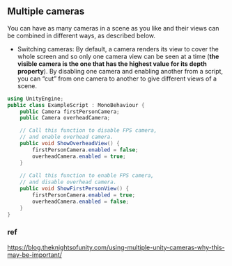 ## Multiple cameras
You can have as many cameras in a scene as you like and their views can be combined in different ways, as described below.

- Switching cameras:
  By default, a camera renders its view to cover the whole screen and so only one camera view can be seen at a time (**the visible camera is the one that has the highest value for its depth property**). By disabling one camera and enabling another from a script, you can “cut” from one camera to another to give different views of a scene.
```cs
using UnityEngine;
public class ExampleScript : MonoBehaviour {
    public Camera firstPersonCamera;
    public Camera overheadCamera;

    // Call this function to disable FPS camera,
    // and enable overhead camera.
    public void ShowOverheadView() {
        firstPersonCamera.enabled = false;
        overheadCamera.enabled = true;
    }
    
    // Call this function to enable FPS camera,
    // and disable overhead camera.
    public void ShowFirstPersonView() {
        firstPersonCamera.enabled = true;
        overheadCamera.enabled = false;
    }
}
  ```




### ref
https://blog.theknightsofunity.com/using-multiple-unity-cameras-why-this-may-be-important/
